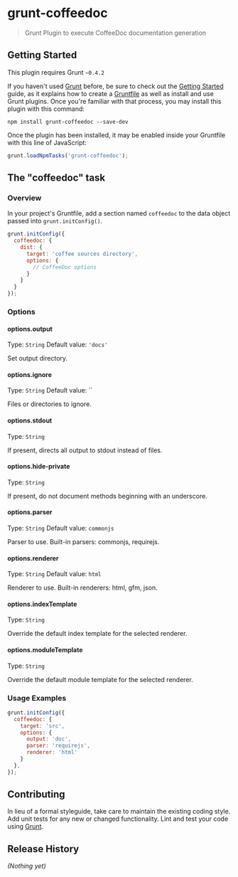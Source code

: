 # grunt-coffeedoc

> Grunt Plugin to execute CoffeeDoc documentation generation

## Getting Started
This plugin requires Grunt `~0.4.2`

If you haven't used [Grunt](http://gruntjs.com/) before, be sure to check out the [Getting Started](http://gruntjs.com/getting-started) guide, as it explains how to create a [Gruntfile](http://gruntjs.com/sample-gruntfile) as well as install and use Grunt plugins. Once you're familiar with that process, you may install this plugin with this command:

```shell
npm install grunt-coffeedoc --save-dev
```

Once the plugin has been installed, it may be enabled inside your Gruntfile with this line of JavaScript:

```js
grunt.loadNpmTasks('grunt-coffeedoc');
```

## The "coffeedoc" task

### Overview
In your project's Gruntfile, add a section named `coffeedoc` to the data object passed into `grunt.initConfig()`.

```js
grunt.initConfig({
  coffeedoc: {
    dist: {
      target: 'coffee sources directory',
      options: {
        // CoffeeDoc options
      }
    }
  }
});
```

### Options

#### options.output
Type: `String`
Default value: `'docs'`

Set output directory.

#### options.ignore
Type: `String`
Default value: ``

Files or directories to ignore.

#### options.stdout
Type: `String`

If present, directs all output to stdout instead of files.

#### options.hide-private
Type: `String`

If present, do not document methods beginning with an underscore.

#### options.parser
Type: `String`
Default value: `commonjs`

Parser to use. Built-in parsers: commonjs, requirejs.

#### options.renderer
Type: `String`
Default value: `html`

Renderer to use. Built-in renderers: html, gfm, json.

#### options.indexTemplate
Type: `String`

Override the default index template for the selected renderer.

#### options.moduleTemplate
Type: `String`

Override the default module template for the selected renderer.

### Usage Examples

```js
grunt.initConfig({
  coffeedoc: {
    target: 'src',
    options: {
      output: 'doc',
      parser: 'requirejs',
      renderer: 'html'
    }
  },
});
```

## Contributing
In lieu of a formal styleguide, take care to maintain the existing coding style. Add unit tests for any new or changed functionality. Lint and test your code using [Grunt](http://gruntjs.com/).

## Release History
_(Nothing yet)_
